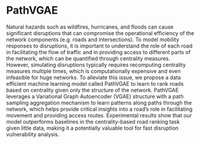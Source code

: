 # PathVGAE

Natural hazards such as wildfires, hurricanes, and floods can cause significant disruptions that can compromise the operational efficiency of the network components (e.g. roads and intersections). To model mobility responses to disruptions, it is important to understand the role of each road in facilitating the flow of traffic and in providing access to different parts of the network, which can be quantified through centrality measures. However, simulating disruptions typically requires recomputing centrality measures multiple times, which is computationally expensive and even infeasible for huge networks. To alleviate this issue, we propose a data efficient machine learning model called PathVGAE to learn to rank roads based on centrality given only the structure of the network. PathVGAE leverages a Variational Graph Autoencoder (VGAE) structure with a path sampling aggregation mechanism to learn patterns along paths through the network, which helps provide critical insights into a road’s role in facilitating movement and providing access routes. Experimental results show that our model outperforms baselines in the centrality-based road ranking task given little data, making it a potentially valuable tool for fast disruption vulnerability analysis.
